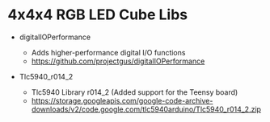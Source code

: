 # 4x4x4 RGB LED Cube Libs

- digitalIOPerformance

  - Adds higher-performance digital I/O functions
  - https://github.com/projectgus/digitalIOPerformance

- Tlc5940_r014_2
  - Tlc5940 Library r014_2 (Added support for the Teensy board)
  - https://storage.googleapis.com/google-code-archive-downloads/v2/code.google.com/tlc5940arduino/Tlc5940_r014_2.zip
